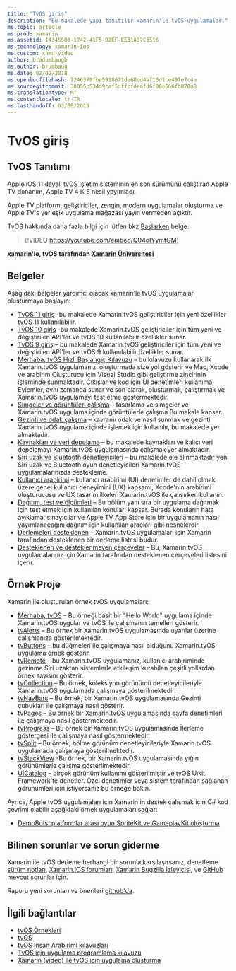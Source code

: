 ```yaml
---
title: "TvOS giriş"
description: "Bu makalede yapı tanıtılır xamarin'le tvOS uygulamalar."
ms.topic: article
ms.prod: xamarin
ms.assetid: 14345503-1742-41F5-B2EF-EE31AB7C3516
ms.technology: xamarin-ios
ms.custom: xamu-video
author: bradumbaugh
ms.author: brumbaug
ms.date: 02/02/2018
ms.openlocfilehash: 7246379fbe5918671de68cd4af10d1ce497e7c4e
ms.sourcegitcommit: 30055c534d9caf5dffcfdeafd6f08e666fb870a8
ms.translationtype: MT
ms.contentlocale: tr-TR
ms.lasthandoff: 03/09/2018
---
```

# <a name="introduction-to-tvos"></a>TvOS giriş

## <a name="introducing-tvos"></a>TvOS Tanıtımı

Apple iOS 11 dayalı tvOS işletim sisteminin en son sürümünü çalıştıran Apple TV donanım, Apple TV 4 K 5 nesil yayımladı.

Apple TV platform, geliştiriciler, zengin, modern uygulamalar oluşturma ve Apple TV's yerleşik uygulama mağazası yayın vermeden açıktır.

TvOS hakkında daha fazla bilgi için lütfen bkz [Başlarken](~/ios/tvos/get-started/index.md) belge.

> [!VIDEO https://youtube.com/embed/Q04oIYymfGM]

**xamarin'le, tvOS tarafından [Xamarin Üniversitesi](https://university.xamarin.com/)**

## <a name="documentation"></a>Belgeler

Aşağıdaki belgeler yardımcı olacak xamarin'le tvOS uygulamalar oluşturmaya başlayın:

- [TvOS 11 giriş](~/ios/tvos/platform/introduction-to-tvos11.md) -bu makalede Xamarin.tvOS geliştiriciler için yeni özellikler tvOS 11 kullanılabilir.
- [TvOS 10 giriş](~/ios/tvos/platform/introduction-to-tvos10/index.md) -bu makalede Xamarin.tvOS geliştiriciler için tüm yeni ve değiştirilen API'ler ve tvOS 10 kullanılabilir özellikler sunar.
- [TvOS 9 giriş](~/ios/tvos/platform/tvos9.md) – bu makalede Xamarin.tvOS geliştiriciler için tüm yeni ve değiştirilen API'ler ve tvOS 9 kullanılabilir özellikler sunar. 
- [Merhaba, tvOS Hızlı Başlangıç Kılavuzu](~/ios/tvos/get-started/hello-tvos.md) – bu kılavuzu kullanarak ilk Xamarin.tvOS uygulamanızı oluşturmada size yol gösterir ve Mac, Xcode ve arabirim Oluşturucu için Visual Studio gibi geliştirme zincirinin işleminde sunmaktadır. Çıkışlar ve kod için UI denetimleri kullanıma, Eylemler, aynı zamanda sunar ve son olarak, oluşturmak, çalıştırmak ve Xamarin.tvOS uygulamayı test etme göstermektedir.
- [Simgeler ve görüntüleri çalışma](~/ios/tvos/app-fundamentals/icons-images.md) – tasarlama ve simgeler ve Xamarin.tvOS uygulama içinde görüntülerle çalışma Bu makale kapsar.
- [Gezinti ve odak çalışma](~/ios/tvos/app-fundamentals/navigation-focus.md) – kavramı odak ve nasıl sunmak ve gezinti Xamarin.tvOS uygulama içinde işlemek için kullanılır, bu makalede yer almaktadır.
- [Kaynakları ve veri depolama](~/ios/tvos/app-fundamentals/resources-data-storage.md) – bu makalede kaynakları ve kalıcı veri depolamayı Xamarin.tvOS uygulamasında çalışmak yer almaktadır.
- [Siri uzak ve Bluetooth denetleyicileri](~/ios/tvos/platform/remote-bluetooth.md) – bu makalede ele alınmaktadır yeni Siri uzak ve Bluetooth oyun denetleyicileri Xamarin.tvOS uygulamalarınızda destekleme.
- [Kullanıcı arabirimi](~/ios/tvos/user-interface/index.md) – kullanıcı arabirimi (UI) denetimler de dahil olmak üzere genel kullanıcı deneyimini (UX) kapsamı, Xcode'nın arabirimi oluşturucusu ve UX tasarım ilkeleri Xamarin.tvOS ile çalışırken kullanın.
- [Dağıtım, test ve ölçümleri](~/ios/tvos/deploy-test/index.md) – Bu bölüm yanı sıra bir uygulama dağıtmak için test etmek için kullanılan konuları kapsar. Burada konuların hata ayıklama, sınayıcılar ve Apple TV App Store için bir uygulamanın nasıl yayımlanacağını dağıtım için kullanılan araçları gibi nesnelerdir.
- [Derlemeleri desteklenen](~/ios/tvos/internals/assemblies.md) – Xamarin.tvOS uygulamaları için Xamarin tarafından desteklenen bir derleme listesi budur.
- [Desteklenen ve desteklenmeyen çerçeveler](~/ios/tvos/internals/frameworks.md) – Bu, Xamarin.tvOS uygulamalarınız için Xamarin tarafından desteklenen çerçeveleri listesini içerir.

## <a name="sample-projects"></a>Örnek Proje

Xamarin ile oluşturulan örnek tvOS uygulamaları:

- [Merhaba, tvOS](https://developer.xamarin.com/samples/monotouch/tvos/Hello-tvOS/) – Bu örneği basit bir "Hello World" uygulama içinde Xamarin.tvOS uygular ve tvOS ile çalışmanın temelleri gösterir.
- [tvAlerts](https://developer.xamarin.com/samples/monotouch/tvos/tvAlerts/) – Bu örnek bir Xamarin.tvOS uygulamasında uyarılar üzerine çalışmanıza gösterilmektedir.
- [tvButtons](https://developer.xamarin.com/samples/monotouch/tvos/tvButtons/) – bu düğmeleri ile çalışmaya nasıl olduğunu Xamarin.tvOS uygulama örnek gösterir.
- [tvRemote](https://developer.xamarin.com/samples/monotouch/tvos/tvRemote/) – bu Xamarin.tvOS uygulamanız, kullanıcı arabiriminde gezinme Siri uzaktan sistemlerle etkileşim kurabilen çeşitli yollardan örnek sayısını gösterir.
- [tvCollection](https://developer.xamarin.com/samples/monotouch/tvos/tvCollection/) – Bu örnek, koleksiyon görünümü denetleyicileriyle Xamarin.tvOS uygulamada çalışmaya gösterilmektedir.
- [tvNavBars](https://developer.xamarin.com/samples/monotouch/tvos/tvNavBars/) – Bu örnek, bir Xamarin.tvOS uygulamasında Gezinti çubukları ile çalışmaya nasıl gösterir.
- [tvPages](https://developer.xamarin.com/samples/monotouch/tvos/tvPages/) – Bu örnek bir Xamarin.tvOS uygulamasında sayfa denetimleri ile çalışmaya nasıl göstermektedir.
- [tvProgress](https://developer.xamarin.com/samples/monotouch/tvos/tvProgress/) – Bu örnek bir Xamarin.tvOS uygulamasında İlerleme göstergesi ile çalışmaya nasıl göstermektedir.
- [tvSplit](https://developer.xamarin.com/samples/monotouch/tvos/tvSplit/) – Bu örnek, bölme görünüm denetleyicileriyle Xamarin.tvOS uygulamada çalışmaya gösterilmektedir.
- [tvStackView](https://developer.xamarin.com/samples/monotouch/tvos/tvStackView/) -Bu örnek, bir Xamarin.tvOS uygulamasında yığın görünümlerle çalışma gösterilmektedir.
- [UICatalog](https://developer.xamarin.com/samples/monotouch/tvos/UICatalog/) – birçok görünüm kullanımı gösterilmiştir ve tvOS Uıkit Framework'te denetler. Özel denetimler veya sistem tarafından sağlanan görünümleri için istiyorsanız bu örneğe bakın.

Ayrıca, Apple tvOS uygulamaları için Xamarin'in destek çalışmak için C# kod çevrimi olabilir aşağıdaki örnek uygulamaları sağlar:

- [DemoBots: platformlar arası oyun SpriteKit ve GameplayKit oluşturma](https://developer.apple.com/library/prerelease/tvos/samplecode/DemoBots/)

## <a name="known-issues-and-troubleshooting"></a>Bilinen sorunlar ve sorun giderme

Xamarin ile tvOS derleme herhangi bir sorunla karşılaşırsanız, denetleme [sürüm notları](http://releases.xamarin.com/), [Xamarin.iOS forumları](https://forums.xamarin.com/categories/ios), [Xamarin Bugzilla İzleyicisi](https://bugzilla.xamarin.com/query.cgi?product=iOS), ve [GitHub ](https://github.com/xamarin/xamarin-macios/issues) mevcut sorunlar için. 

Raporu yeni sorunları ve önerileri [github'da](https://github.com/xamarin/xamarin-macios/issues). 


## <a name="related-links"></a>İlgili bağlantılar

- [tvOS Örnekleri](https://developer.xamarin.com/samples/tvos/all/)
- [tvOS](https://developer.apple.com/tvos/)
- [tvOS İnsan Arabirimi kılavuzları](https://developer.apple.com/tvos/human-interface-guidelines/)
- [TvOS için uygulama programlama kılavuzu](https://developer.apple.com/library/prerelease/tvos/documentation/General/Conceptual/AppleTV_PG/)
- [Xamarin (video) ile tvOS için uygulama oluşturma](https://university.xamarin.com/lightninglectures/tvos-with-xamarin)

